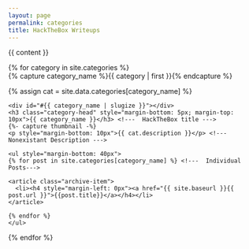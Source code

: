 ```yaml
---
layout: page
permalink: categories
title: HackTheBox Writeups
---
```

{{ content }}

<div id="archives" class="post">
{% for category in site.categories %}
  <div class="archive-group">
    {% capture category_name %}{{ category | first }}{% endcapture %}  
    <p>{% assign cat = site.data.categories[category_name] %}</p>
    
    <div id="#{{ category_name | slugize }}"></div>
    <h3 class="category-head" style="margin-bottom: 5px; margin-top: 10px">{{ category_name }}</h3> <!---  HackTheBox title --->
    {%- capture thumbnail -%}
    <p style="margin-bottom: 10px">{{ cat.description }}</p> <!---  Nonexistant Description --->
    
    <ul style="margin-bottom: 40px">
    {% for post in site.categories[category_name] %} <!---  Individual Posts--->
    
    <article class="archive-item">
      <li><h4 style="margin-left: 0px"><a href="{{ site.baseurl }}{{ post.url }}">{{post.title}}</a></h4></li>
    </article>
    
    {% endfor %}
    </ul>
  </div>
{% endfor %}
</div>
